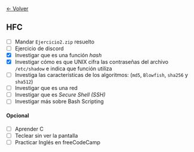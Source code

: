 [<- Volver](IndiceDeMaterias.md)
## HFC

- [ ] Mandar `Ejercicio2.zip` resuelto
- [ ] Ejercicio de discord
- [x] Investigar que es una función *hash*
- [x] Investigar cómo es que UNIX cifra las contraseñas del archivo `/etc/shadow` e indica que función utiliza
- [ ] Investiga las características de los algoritmos: (`md5`, `Blowfish`, `sha256` y `sha512`)
- [ ] Investigar que es una red
- [ ] Investigar que es *Secure Shell (SSH)*
- [ ] Investigar más sobre Bash Scripting

#### Opcional

- [ ] Aprender C
- [ ] Teclear sin ver la pantalla
- [ ] Practicar Inglés en freeCodeCamp